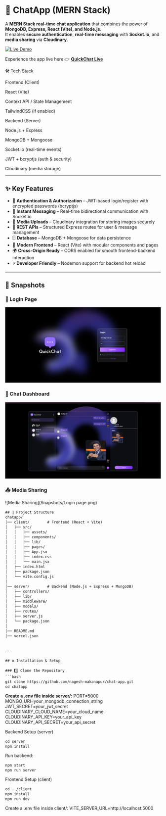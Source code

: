 # 💬 ChatApp (MERN Stack)

A **MERN Stack real-time chat application** that combines the power of **MongoDB, Express, React (Vite), and Node.js**.  
It enables **secure authentication**, **real-time messaging** with **Socket.io**, and **media sharing** via **Cloudinary**.

[![Live Demo](https://img.shields.io/badge/Live-Demo-purple?style=for-the-badge&logo=vercel)](https://chat-app-1-flax.vercel.app/)

Experience the app live here 👉 **[QuickChat Live](https://chat-app-1-flax.vercel.app)** 


🛠 Tech Stack

Frontend (Client)

React (Vite)

Context API / State Management

TailwindCSS (if enabled)

Backend (Server)

Node.js + Express

MongoDB + Mongoose

Socket.io (real-time events)

JWT + bcryptjs (auth & security)

Cloudinary (media storage)

-------
## ✨ Key Features
- 🔐 **Authentication & Authorization** – JWT-based login/register with encrypted passwords (bcryptjs)
- 💬 **Instant Messaging** – Real-time bidirectional communication with Socket.io
- 📸 **Media Uploads** – Cloudinary integration for storing images securely
- 📡 **REST APIs** – Structured Express routes for user & message management
- 🗄 **Database** – MongoDB + Mongoose for data persistence
- 🎨 **Modern Frontend** – React (Vite) with modular components and pages
- 🌍 **Cross-Origin Ready** – CORS enabled for smooth frontend-backend interaction
- ⚡ **Developer Friendly** – Nodemon support for backend hot reload
-----

## 📸 Snapshots  

### 🔑 Login Page  
![Login Page](Snapshots/Login.png)

### 💬 Chat Dashboard  
![Chat Dashboard](Snapshots/ChatInterface.png)  

### 📤 Media Sharing  
![Media Sharing](Snapshots/Login page.png)  
````
## 📂 Project Structure
chatapp/
│── client/        # Frontend (React + Vite)
│   ├── src/
│   │   ├── assets/
│   │   ├── components/
│   │   ├── lib/
│   │   ├── pages/
│   │   ├── App.jsx
│   │   ├── index.css
│   │   └── main.jsx
│   ├── index.html
│   ├── package.json
│   └── vite.config.js
│
│── server/        # Backend (Node.js + Express + MongoDB)
│   ├── controllers/
│   ├── lib/
│   ├── middleware/
│   ├── models/
│   ├── routes/
│   ├── server.js
│   └── package.json
│
│── README.md
│── vercel.json


---

## ⚙️ Installation & Setup

### 1️⃣ Clone the Repository
```bash
git clone https://github.com/nagesh-makanapur/chat-app.git
cd chatapp
`````
**Create a .env file inside server/:**
PORT=5000
MONGO_URI=your_mongodb_connection_string
JWT_SECRET=your_jwt_secret
CLOUDINARY_CLOUD_NAME=your_cloud_name
CLOUDINARY_API_KEY=your_api_key
CLOUDINARY_API_SECRET=your_api_secret

Backend Setup (server)
```
cd server
npm install
````
Run backend:
````
npm start
npm run server
````
Frontend Setup (client)
```
cd ../client
npm install
npm run dev

```
Create a .env file inside client/:
VITE_SERVER_URL=http://localhost:5000








